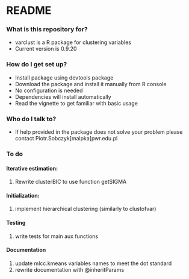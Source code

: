 # README #


### What is this repository for? ###

* varclust is a R package for clustering variables
* Current version is 0.9.20

### How do I get set up? ###

* Install package using devtools package
* Download the package and install it manually from R console
* No configuration is needed
* Dependencies will install automatically
* Read the vignette to get familiar with basic usage

### Who do I talk to? ###
* If help provided in the package does not solve your problem please contact Piotr.Sobczyk[malpka]pwr.edu.pl

### To do ###

#### Iterative estimation:

1. Rewrite clusterBIC to use function getSIGMA

#### Initialization:

1. implement hierarchical clustering (similarly to clustofvar)

#### Testing

1. write tests for main aux functions

#### Documentation

1. update mlcc.kmeans variables names to meet the dot standard
2. rewrite documentation with @inheritParams
